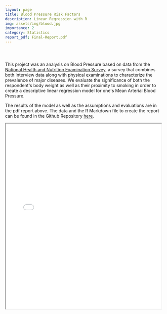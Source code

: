 ```yaml
---
layout: page
title: Blood Pressure Risk Factors
description: Linear Regression with R
img: assets/img/blood.jpg
importance: 2
category: Statistics
report_pdf: Final-Report.pdf
---
```

<header class="post-header">
    <h1 class="post-title">
        <a
        href="{{ page.report_pdf | prepend: 'assets/pdf/' | relative_url}}"
        target="_blank"
        rel="noopener noreferrer"
        class="float-middle"
        ><i class="fa-solid fa-file-pdf"></i
        ></a>
    </h1>
</header>

This project was an analysis on Blood Pressure based on data from the [National Health and Nutrition Examination Survey](https://wwwn.cdc.gov/Nchs/Nhanes/Search/DataPage.aspx?Component=Questionnaire&%20Cycle=2013-2014), a survey that combines both interview data along with physical examinations to characterize the prevalence of major diseases. We evaluate the significance of both the respondent's body weight as well as their proximity to smoking in order to create a descriptive linear regression model for one's Mean Arterial Blood Pressure.

The results of the model as well as the assumptions and evaluations are in the pdf report above. The data and the R Markdown file to create the report can be found in the Github Repository [here](https://github.com/hahnkenneth/DataSci_203_Blood_Pressure_Linear_Regression/tree/main).

<iframe src="/assets/pdf/Final-Report.pdf" width="100%" height="600px">
</iframe>
